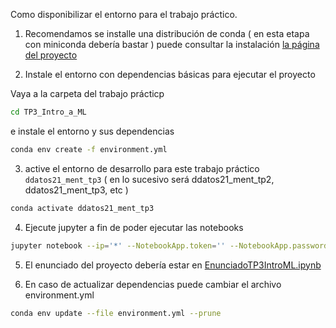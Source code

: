 Como disponibilizar el entorno para el trabajo práctico.

1. Recomendamos se installe una distribución de conda ( en esta etapa con miniconda debería bastar ) puede consultar la instalación [la página del proyecto](https://docs.conda.io/projects/conda/en/latest/user-guide/install/index.html)

2. Instale el entorno con dependencias básicas para ejecutar el proyecto

Vaya a la carpeta del trabajo prácticp
```sh
cd TP3_Intro_a_ML
```

e instale el entorno y sus dependencias
```sh
conda env create -f environment.yml
```

3. active el entorno de desarrollo para este trabajo práctico `ddatos21_ment_tp3` ( en lo sucesivo será ddatos21_ment_tp2, ddatos21_ment_tp3, etc )

```sh
conda activate ddatos21_ment_tp3
```
4. Ejecute jupyter a fin de poder ejecutar las notebooks

```sh
jupyter notebook --ip='*' --NotebookApp.token='' --NotebookApp.password=''
```

5. El enunciado del proyecto debería estar en [EnunciadoTP3IntroML.ipynb](http://localhost:8888/notebooks/EnunciadoTP3IntroML.ipynb)

6. En caso de actualizar dependencias puede cambiar el archivo  environment.yml
```sh
conda env update --file environment.yml --prune
```